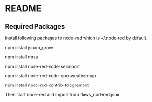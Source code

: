 
# README
## Required Packages
Install following packages to node-red which is ~/.node-red by default.

  npm install jsupm_grove
  
  npm install mraa
  
  npm install node-red-node-serialport
  
  npm install node-red-node-openweathermap
  
  npm install node-red-contrib-telegrambot

Then start node-red and import from flows_nodered.json
